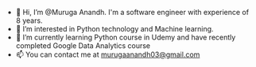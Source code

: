 - 👋 Hi, I’m @Muruga Anandh. I'm a software engineer with experience of 8 years.
- 👀 I’m interested in Python technology and Machine learning.
- 🌱 I’m currently learning Python course in Udemy and have recently completed Google Data Analytics course
- 📫 You can contact me at murugaanandh03@gmail.com

<!---
MurugaAnandh/MurugaAnandh is a ✨ special ✨ repository because its `README.md` (this file) appears on your GitHub profile.
You can click the Preview link to take a look at your changes.
--->
